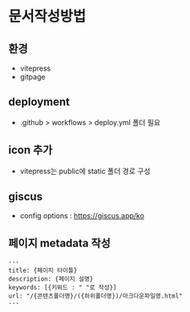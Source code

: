 # 문서작성방법

## 환경
- vitepress
- gitpage

## deployment
- .github > workflows > deploy.yml 폴더 필요

## icon 추가
- vitepress는 public에 static 폴더 경로 구성

## giscus
- config options : https://giscus.app/ko

## 페이지 metadata 작성

```
---
title: {페이지 타이틀}
description: {페이지 설명}
keywords: [{키워드 : " "로 작성}]
url: "/{콘텐츠폴더명}/({하위폴더명})/마크다운파일명.html"
---
```
